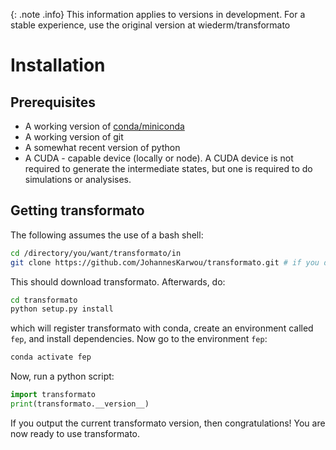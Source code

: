{: .note .info}
This information applies to versions in development. For a stable experience, use the original version at wiederm/transformato

# Installation
## Prerequisites
- A working version of [conda/miniconda](https://docs.conda.io/en/latest/)
- A working version of git
- A somewhat recent version of python
- A CUDA - capable device (locally or node). A CUDA device is not required to generate the intermediate states, but one is required to do simulations or analysises.

## Getting transformato

The following assumes the use of a bash shell:

```bash
cd /directory/you/want/transformato/in
git clone https://github.com/JohannesKarwou/transformato.git # if you don't depend on features in development here - use the main repo
```
This should download transformato. Afterwards, do:
```bash
cd transformato
python setup.py install
```
which will register transformato with conda, create an environment called `fep`, and install dependencies.
Now go to the environment `fep`:
```bash
conda activate fep
```

Now, run a python script:

```python
import transformato
print(transformato.__version__)
```
If you output the current transformato version, then congratulations! You are now ready to use transformato.
